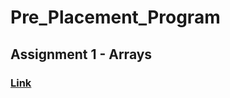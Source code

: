 # Pre_Placement_Program

## Assignment 1 - Arrays
### [Link](https://github.com/GauravPatil301/Pre_Placement_Program/blob/main/Lecture1-Arrays/Assignment/lecture1-Arrays.js)

